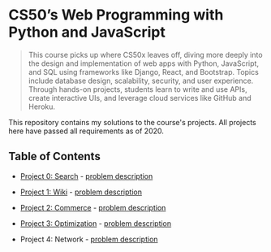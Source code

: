 # CS50’s Web Programming with Python and JavaScript
> This course picks up where CS50x leaves off, diving more deeply into the design and implementation of web apps with Python, JavaScript, and SQL using frameworks like Django, React, and Bootstrap. Topics include database design, scalability, security, and user experience. Through hands-on projects, students learn to write and use APIs, create interactive UIs, and leverage cloud services like GitHub and Heroku.  

This repository contains my solutions to the course's projects. All projects here have passed all requirements as of 2020.

## Table of Contents
* [Project 0: Search](Project%200/search/) - [problem description](https://cs50.harvard.edu/web/2020/projects/0/search/)

* [Project 1: Wiki](Project%201/wiki/) - [problem description](https://cs50.harvard.edu/web/2020/projects/1/wiki/)

* [Project 2: Commerce](Project%202/commerce/) - [problem description](https://cs50.harvard.edu/web/2020/projects/2/commerce/)

* [Project 3: Optimization](Project%203/crossword/) - [problem description](https://cs50.harvard.edu/ai/2020/projects/3/crossword/)

* Project 4: Network - [problem description](https://cs50.harvard.edu/web/2020/projects/4/network/)
